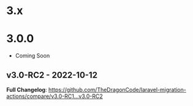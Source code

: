 # 3.x

# 3.0.0

- Coming Soon

## v3.0-RC2 - 2022-10-12

**Full Changelog**: https://github.com/TheDragonCode/laravel-migration-actions/compare/v3.0-RC1...v3.0-RC2
